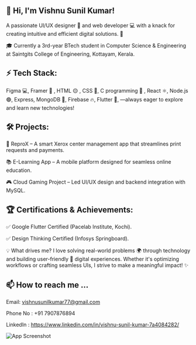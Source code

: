 ## 👋 Hi, I'm Vishnu Sunil Kumar! 

A passionate UI/UX designer 🎨 and web developer 💻 with a knack for creating intuitive and efficient digital solutions. 🚀

🎓 Currently a 3rd-year BTech student in Computer Science & Engineering at Saintgits College of Engineering, Kottayam, Kerala.

## ⚡ Tech Stack: 

Figma 💻, Framer 📱 , HTML 🟡 , CSS 🔵, C programming 🔴 , React ⚛️, Node.js 🟢, Express, MongoDB 🍃, Firebase 🔥, Flutter 📱, —always eager to explore and learn new technologies!

## 🛠️ Projects:

📑 ReproX – A smart Xerox center management app that streamlines print requests and payments.

📚 E-Learning App – A mobile platform designed for seamless online education.

🎮 Cloud Gaming Project – Led UI/UX design and backend integration with MySQL.

## 🏆 Certifications & Achievements:

✅ Google Flutter Certified (Pacelab Institute, Kochi).

✅ Design Thinking Certified (Infosys Springboard).

💡 What drives me? I love solving real-world problems 🌍 through technology and building user-friendly 🎯 digital experiences. Whether it's optimizing workflows or crafting seamless UIs, I strive to make a meaningful impact! ✨

## 📫 How to reach me ...

Email: vishnusunilkumar77@gmail.com

Phone No : +91 7907876894

LinkedIn : https://www.linkedin.com/in/vishnu-sunil-kumar-7a4084282/



![App Screenshot](https://github.com/user-attachments/assets/a3c02dad-5152-4828-991a-ac893a697162)

